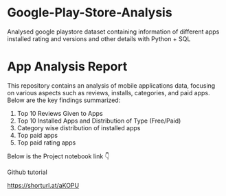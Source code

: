
# Google-Play-Store-Analysis
Analysed google playstore dataset containing information of different apps installed rating and versions and other details with Python + SQL

# App Analysis Report

This repository contains an analysis of mobile applications data, focusing on various aspects such as reviews, installs, categories, and paid apps. Below are the key findings summarized:<br>
1. Top 10 Reviews Given to Apps<br>
2. Top 10 Installed Apps and Distribution of Type (Free/Paid)<br>
3. Category wise distribution of installed apps<br>
4. Top paid apps<br>
5. Top paid rating apps<br>


Below is the Project notebook link 👇<br>

Github tutorial

https://shorturl.at/aKOPU
